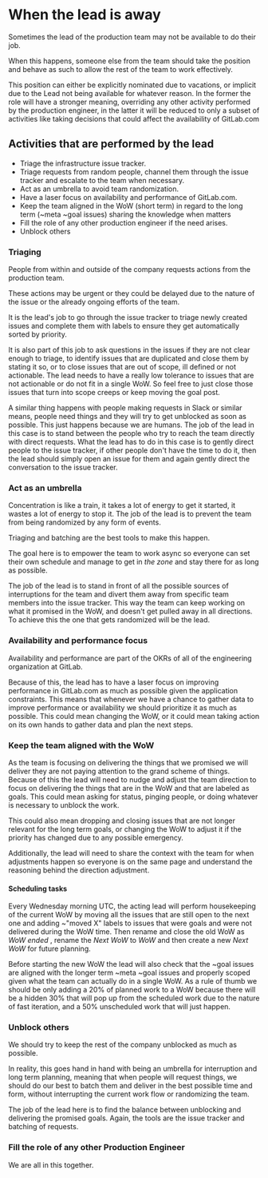 # When the lead is away

Sometimes the lead of the production team may not be available to do their job.

When this happens, someone else from the team should take the position and
behave as such to allow the rest of the team to work effectively.

This position can either be explicitly nominated due to vacations, or implicit
due to the Lead not being available for whatever reason. In the former the role
will have a stronger meaning, overriding any other activity performed by the
production engineer, in the latter it will be reduced to only a subset of
activities like taking decisions that could affect the availability of
GitLab.com

## Activities that are performed by the lead

- Triage the infrastructure issue tracker.
- Triage requests from random people, channel them through the issue tracker
  and escalate to the team when necessary.
- Act as an umbrella to avoid team randomization.
- Have a laser focus on availability and performance of GitLab.com.
- Keep the team aligned in the WoW (short term) in regard to the long term
  (~meta ~goal issues) sharing the knowledge when matters
- Fill the role of any other production engineer if the need arises.
- Unblock others

### Triaging

People from within and outside of the company requests actions from the
production team.

These actions may be urgent or they could be delayed due to the nature of
the issue or the already ongoing efforts of the team.

It is the lead's job to go through the issue tracker to triage newly created
issues and complete them with labels to ensure they get automatically sorted by
priority.

It is also part of this job to ask questions in the issues if they are not
clear enough to triage, to identify issues that are duplicated and close them
by stating it so, or to close issues that are out of scope, ill defined or not
actionable.  The lead needs to have a really low tolerance to issues that are
not actionable or do not fit in a single WoW. So feel free to just close those
issues that turn into scope creeps or keep moving the goal post.

A similar thing happens with people making requests in Slack or similar means,
people need things and they will try to get unblocked as soon as possible. This
just happens because we are humans. The job of the lead in this case is to
stand between the people who try to reach the team directly with direct
requests. What the lead has to do in this case is to gently direct people to
the issue tracker, if other people don't have the time to do it, then the lead
should simply open an issue for them and again gently direct the conversation
to the issue tracker.

### Act as an umbrella

Concentration is like a train, it takes a lot of energy to get it started, it
wastes a lot of energy to stop it.  The job of the lead is to prevent the team
from being randomized by any form of events.

Triaging and batching are the best tools to make this happen.

The goal here is to empower the team to work async so everyone can set their own
schedule and manage to get in _the zone_ and stay there for as long as
possible.

The job of the lead is to stand in front of all the possible sources of
interruptions for the team and divert them away from specific team members into
the issue tracker.  This way the team can keep working on what it promised in
the WoW, and doesn't get pulled away in all directions.  To achieve this the one
that gets randomized will be the lead.

### Availability and performance focus

Availability and performance are part of the OKRs of all of the engineering
organization at GitLab.

Because of this, the lead has to have a laser focus on improving performance in
GitLab.com as much as possible given the application constraints.  This means
that whenever we have a chance to gather data to improve performance or
availability we should prioritize it as much as possible. This could mean
changing the WoW, or it could mean taking action on its own hands to gather
data and plan the next steps.

### Keep the team aligned with the WoW

As the team is focusing on delivering the things that we promised we will
deliver they are not paying attention to the grand scheme of things. Because of
this the lead will need to nudge and adjust the team direction to focus on
delivering the things that are in the WoW and that are labeled as goals. This
could mean asking for status, pinging people, or doing whatever is necessary to
unblock the work.

This could also mean dropping and closing issues that are not longer relevant
for the long term goals, or changing the WoW to adjust it if the priority has
changed due to any possible emergency.

Additionally, the lead will need to share the context with the team for when
adjustments happen so everyone is on the same page and understand the reasoning
behind the direction adjustment.

#### Scheduling tasks

Every Wednesday morning UTC, the acting lead will perform housekeeping of the
current WoW by moving all the issues that are still open to the next one and
adding ~"moved X" labels to issues that were goals and were not delivered
during the WoW time.  Then rename and close the old WoW as _WoW ended <date>_,
rename the _Next WoW_ to _WoW_ and then create a new _Next WoW_ for future
planning.

Before starting the new WoW the lead will also check that the ~goal issues are
aligned with the longer term ~meta ~goal issues and properly scoped given what
the team can actually do in a single WoW.  As a rule of thumb we should be only
adding a 20% of planned work to a WoW because there will be a hidden 30% that
will pop up from the scheduled work due to the nature of fast iteration, and a
50% unscheduled work that will just happen.

### Unblock others

We should try to keep the rest of the company unblocked as much as possible.

In reality, this goes hand in hand with being an umbrella for interruption and
long term planning, meaning that when people will request things, we should do our
best to batch them and deliver in the best possible time and form, without
interrupting the current work flow or randomizing the team.

The job of the lead here is to find the balance between unblocking and
delivering the promised goals.  Again, the tools are the issue tracker and
batching of requests.

### Fill the role of any other Production Engineer

We are all in this together.
